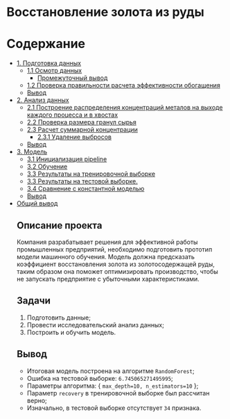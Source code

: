 # Восстановление золота из руды

<h1>Содержание<span class="tocSkip"></span></h1>
<div class="toc"><ul class="toc-item"><li><span><a href="#1.-Подготовка-данных" data-toc-modified-id="1.-Подготовка-данных-1">1. Подготовка данных</a></span><ul class="toc-item"><li><span><a href="#1.1-Осмотр-данных" data-toc-modified-id="1.1-Осмотр-данных-1.1">1.1 Осмотр данных</a></span><ul class="toc-item"><li><span><a href="#Промежуточный-вывод" data-toc-modified-id="Промежуточный-вывод-1.1.1">Промежуточный вывод</a></span></li></ul></li><li><span><a href="#1.2-Проверка-правильности-расчета-эффективности-обогащения" data-toc-modified-id="1.2-Проверка-правильности-расчета-эффективности-обогащения-1.2">1.2 Проверка правильности расчета эффективности обогащения</a></span></li><li><span><a href="#Вывод" data-toc-modified-id="Вывод-1.3">Вывод</a></span></li></ul></li><li><span><a href="#2.-Анализ-данных" data-toc-modified-id="2.-Анализ-данных-2">2. Анализ данных</a></span><ul class="toc-item"><li><span><a href="#2.1-Построение-распределения-концентраций-металов-на-выходе-каждого-процесса-и-в-хвостах" data-toc-modified-id="2.1-Построение-распределения-концентраций-металов-на-выходе-каждого-процесса-и-в-хвостах-2.1">2.1 Построение распределения концентраций металов на выходе каждого процесса и в хвостах</a></span></li><li><span><a href="#2.2-Проверка-размера-гранул-сырья" data-toc-modified-id="2.2-Проверка-размера-гранул-сырья-2.2">2.2 Проверка размера гранул сырья</a></span></li><li><span><a href="#2.3-Расчет-суммарной-концентрации" data-toc-modified-id="2.3-Расчет-суммарной-концентрации-2.3">2.3 Расчет суммарной концентрации</a></span><ul class="toc-item"><li><span><a href="#2.3.1-Удаление-выбросов" data-toc-modified-id="2.3.1-Удаление-выбросов-2.3.1">2.3.1 Удаление выбросов</a></span></li></ul></li><li><span><a href="#Вывод" data-toc-modified-id="Вывод-2.4">Вывод</a></span></li></ul></li><li><span><a href="#3.-Модель" data-toc-modified-id="3.-Модель-3">3. Модель</a></span><ul class="toc-item"><li><span><a href="#3.1-Инициализация-pipeline" data-toc-modified-id="3.1-Инициализация-pipeline-3.1">3.1 Инициализация pipeline</a></span></li><li><span><a href="#3.2-Обучение" data-toc-modified-id="3.2-Обучение-3.2">3.2 Обучение</a></span></li><li><span><a href="#3.3-Результаты-на-тренировочной-выборке" data-toc-modified-id="3.3-Результаты-на-тренировочной-выборке-3.3">3.3 Результаты на тренировочной выборке</a></span></li><li><span><a href="#3.3-Результаты-на-тестовой-выборке." data-toc-modified-id="3.3-Результаты-на-тестовой-выборке.-3.4">3.3 Результаты на тестовой выборке.</a></span></li><li><span><a href="#3.4-Сравнение-с-константной-моделью" data-toc-modified-id="3.4-Сравнение-с-константной-моделью-3.5">3.4 Сравнение с константной моделью</a></span></li><li><span><a href="#Вывод" data-toc-modified-id="Вывод-3.6">Вывод</a></span></li></ul></li><li><span><a href="#Общий-вывод" data-toc-modified-id="Общий-вывод-4">Общий вывод</a></span></li>

## Описание проекта

Компания разрабатывает решения для эффективной работы промышленных предприятий, необходимо подготовить прототип модели машинного обучения. Модель должна предсказать коэффициент восстановления золота из золотосодержащей руды, таким образом она поможет оптимизировать производство, чтобы не запускать предприятие с убыточными характеристиками.

## Задачи

1) Подготовить данные;
2) Провести исследовательский анализ данных;
3) Построить и обучить модель.

## Вывод

* Итоговая модель построена на алгоритме `RandomForest`;
* Ошибка на тестовой выборке: `6.745065271495995`;
* Параметры алгоритма: { `max_depth=10, n_estimators=10` };
* Параметр `recovery` в тренировочной выборке был рассчитан верно;
* Изначально, в тестовой выборке отсутствует `34` признака.
